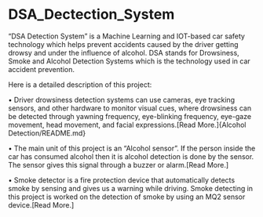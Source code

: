 # DSA_Dectection_System
“DSA Detection System” is a Machine Learning and IOT-based car safety technology which helps prevent accidents caused by the driver getting drowsy and under the influence of alcohol. DSA stands for Drowsiness, Smoke and Alcohol Detection Systems which is the technology used in car accident prevention.

Here is a detailed description of this project:

• Driver drowsiness detection systems can use cameras, eye tracking sensors, and other hardware to monitor visual cues, where drowsiness can be detected through yawning frequency, eye-blinking frequency, eye-gaze movement, head movement, and facial expressions.[Read More.]{Alcohol Detection/README.md}

• The main unit of this project is an “Alcohol sensor”. If the person inside the car has consumed alcohol then it is alcohol detection is done by the sensor. The sensor gives this signal through a buzzer or alarm.[Read More.]

• Smoke detector is a fire protection device that automatically detects smoke by sensing and gives us a warning while driving. Smoke detecting in this project is worked on the detection of smoke by using an MQ2 sensor device.[Read More.]
